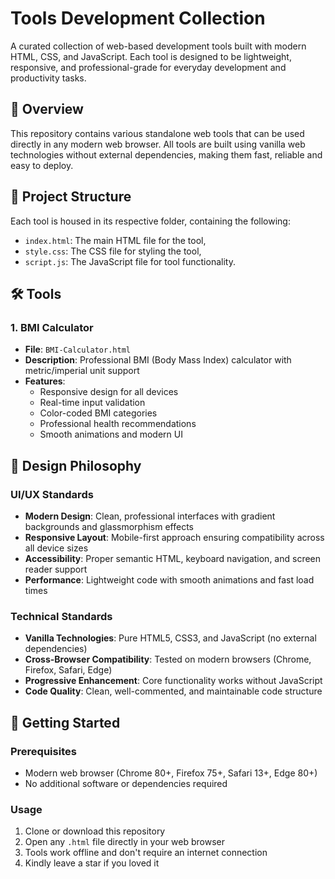 # Tools Development Collection

A curated collection of web-based development tools built with modern HTML, CSS, and JavaScript. Each tool is designed to be lightweight, responsive, and professional-grade for everyday development and productivity tasks.

## 🚀 Overview

This repository contains various standalone web tools that can be used directly in any modern web browser. All tools are built using vanilla web technologies without external dependencies, making them fast, reliable and easy to deploy.

## 📁 Project Structure

Each tool is housed in its respective folder, containing the following:

- `index.html`: The main HTML file for the tool,
- `style.css`: The CSS file for styling the tool,
- `script.js`: The JavaScript file for tool functionality.

## 🛠️ Tools

### 1. BMI Calculator
- **File**: `BMI-Calculator.html`
- **Description**: Professional BMI (Body Mass Index) calculator with metric/imperial unit support
- **Features**: 
  - Responsive design for all devices
  - Real-time input validation
  - Color-coded BMI categories
  - Professional health recommendations
  - Smooth animations and modern UI

## 🎨 Design Philosophy

### UI/UX Standards
- **Modern Design**: Clean, professional interfaces with gradient backgrounds and glassmorphism effects
- **Responsive Layout**: Mobile-first approach ensuring compatibility across all device sizes
- **Accessibility**: Proper semantic HTML, keyboard navigation, and screen reader support
- **Performance**: Lightweight code with smooth animations and fast load times

### Technical Standards
- **Vanilla Technologies**: Pure HTML5, CSS3, and JavaScript (no external dependencies)
- **Cross-Browser Compatibility**: Tested on modern browsers (Chrome, Firefox, Safari, Edge)
- **Progressive Enhancement**: Core functionality works without JavaScript
- **Code Quality**: Clean, well-commented, and maintainable code structure

## 🚀 Getting Started

### Prerequisites
- Modern web browser (Chrome 80+, Firefox 75+, Safari 13+, Edge 80+)
- No additional software or dependencies required

### Usage
1. Clone or download this repository
2. Open any `.html` file directly in your web browser
3. Tools work offline and don't require an internet connection
4. Kindly leave a star if you loved it



